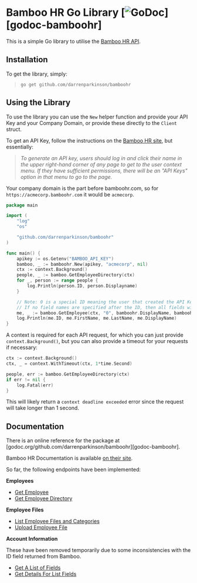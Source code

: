 # Bamboo HR Go Library [![GoDoc](https://godoc.org/github.com/darrenparkinson/bamboohr?status.svg)][godoc-bamboohr]

This is a simple Go library to utilise the [Bamboo HR API](https://documentation.bamboohr.com/docs).

## Installation

To get the library, simply:

> `go get github.com/darrenparkinson/bamboohr`


## Using the Library

To use the library you can use the `New` helper function and provide your API Key and your Company Domain, or provide these directly to the `Client` struct.

To get an API Key, follow the instructions on the [Bamboo HR site](https://documentation.bamboohr.com/docs#section-authentication), but essentially: 

> *To generate an API key, users should log in and click their name in the upper right-hand corner of any page to get to the user context menu. If they have sufficient permissions, there will be an "API Keys" option in that menu to go to the page.*

Your company domain is the part before bamboohr.com, so for `https://acmecorp.bamboohr.com` it would be `acmecorp`.

```go
package main

import (
    "log"
    "os"

    "github.com/darrenparkinson/bamboohr"
)

func main() {
    apikey := os.Getenv("BAMBOO_API_KEY")
    bamboo, _ := bamboohr.New(apikey, "acmecorp", nil)
    ctx := context.Background()
    people, _ := bamboo.GetEmployeeDirectory(ctx)
    for _, person := range people {
        log.Println(person.ID, person.Displayname)
    }

    // Note: 0 is a special ID meaning the user that created the API Key
    // If no field names are specified after the ID, then all fields will be fetched.
    me, _ := bamboo.GetEmployee(ctx, "0", bamboohr.DisplayName, bamboohr.FirstName, bamboohr.LastName)
	log.Println(me.ID, me.FirstName, me.LastName, me.DisplayName)
}
```

A context is required for each API request, for which you can just provide `context.Background()`, but you can also provide a timeout for your requests if necessary:

```go
ctx := context.Background()
ctx, _ = context.WithTimeout(ctx, 1*time.Second)

people, err := bamboo.GetEmployeeDirectory(ctx)
if err != nil {
	log.Fatal(err)
}
```

This will likely return a `context deadline exceeded` error since the request will take longer than 1 second.

## Documentation

There is an online reference for the package at
[godoc.org/github.com/darrenparkinson/bamboohr][godoc-bamboohr].

Bamboo HR Documentation is available [on their site](https://documentation.bamboohr.com/docs).

So far, the following endpoints have been implemented:

**Employees**

* [Get Employee](https://documentation.bamboohr.com/reference#get-employee)
* [Get Employee Directory](https://documentation.bamboohr.com/reference#get-employees-directory-1)

**Employee Files**

* [List Employee Files and Categories](https://documentation.bamboohr.com/reference#list-employee-files-1)
* [Upload Employee File](https://documentation.bamboohr.com/reference#upload-employee-file-1)

**Account Information**

These have been removed temporarily due to some inconsistencies with the ID field returned from Bamboo.

* [Get A List of Fields](https://documentation.bamboohr.com/reference#metadata-get-a-list-of-fields)
* [Get Details For List Fields](https://documentation.bamboohr.com/reference#metadata-get-details-for-list-fields-1)